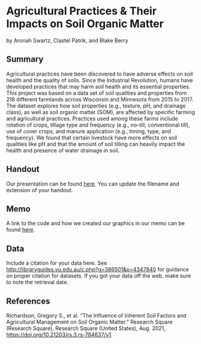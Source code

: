 Agricultural Practices & Their Impacts on Soil Organic Matter
================
by Aronah Swartz, Clastel Patrik, and Blake Berry

## Summary

Agricultural practices have been discovered to have adverse effects on soil health and the quality of soils. Since the Industrial Revolution, humans have developed practices that may harm soil health and its essential properties. This project was based on a data set of soil qualities and properties from 218 different farmlands across Wisconsin and Minnesota from 2015 to 2017. The dataset explores how soil properties (e.g., texture, pH, and drainage class), as well as soil organic matter (SOM), are affected by specific farming and agricultural practices. Practices used among these farms include rotation of crops, tillage type and frequency (e.g., no-till, conventional till), use of cover crops, and manure application (e.g., timing, type, and frequency). We found that certain livestock have more effects on soil qualities like pH and that the amount of soil tilling can heavily impact the health and presence of water drainage in soil. 

## Handout

Our presentation can be found [here](https://github.com/ES-1085/f2024-ds1-project-buckaneers/blob/main/ES%201085%20f2024-ds1-Project-Buccaneers.png). You can update the filename and extension of your handout.

## Memo

A link to the code and how we created our graphics in our memo can be found [here](memo/memo.html).

## Data

Include a citation for your data here. See
<http://libraryguides.vu.edu.au/c.php?g=386501&p=4347840> for guidance
on proper citation for datasets. If you got your data off the web, make
sure to note the retrieval date.

## References

Richardson, Gregory S., et al. “The Influence of Inherent Soil Factors and Agricultural Management on Soil Organic Matter.” Research Square (Research Square), Research Square (United States), Aug. 2021, https://doi.org/10.21203/rs.3.rs-784637/v1.

